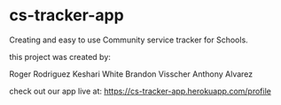 # cs-tracker-app
Creating and easy to use Community service tracker for Schools. 

this project was created by:

Roger Rodriguez
Keshari White
Brandon Visscher
Anthony Alvarez


check out our app live at: https://cs-tracker-app.herokuapp.com/profile

